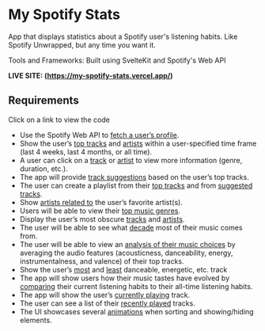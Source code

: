 # My Spotify Stats
App that displays statistics about a Spotify user's listening habits. Like Spotify Unwrapped, but any time you want it.

Tools and Frameworks: Built using SvelteKit and Spotify's Web API

**LIVE SITE: (https://my-spotify-stats.vercel.app/)**

## Requirements
Click on a link to view the code
- Use the Spotify Web API to [fetch a user’s profile](https://github.com/jldavis23/my-spotify-stats/blob/master/src/routes/stats/%2Bpage.svelte#L117).
- Show the user’s [top tracks](https://github.com/jldavis23/my-spotify-stats/blob/master/src/lib/components/TopTracks.svelte) and [artists](https://github.com/jldavis23/my-spotify-stats/blob/master/src/lib/components/TopArtists.svelte) within a user-specified time frame (last 4 weeks, last 4 months, or all time).
- A user can click on a [track](https://github.com/jldavis23/my-spotify-stats/blob/master/src/lib/components/SongModal.svelte) or [artist](https://github.com/jldavis23/my-spotify-stats/blob/master/src/lib/components/ArtistModal.svelte) to view more information (genre, duration, etc.).
- The app will provide [track suggestions](https://github.com/jldavis23/my-spotify-stats/blob/master/src/lib/components/TrackRecs.svelte) based on the user’s top tracks.
- The user can create a playlist from their [top tracks](https://github.com/jldavis23/my-spotify-stats/blob/master/src/lib/components/TopTracks.svelte#L50) and from [suggested tracks](https://github.com/jldavis23/my-spotify-stats/blob/master/src/lib/components/TrackRecs.svelte#LL52).
- Show [artists related to](https://github.com/jldavis23/my-spotify-stats/blob/master/src/lib/components/RelatedArtists.svelte) the user’s favorite artist(s).
- Users will be able to view their [top music genres](https://github.com/jldavis23/my-spotify-stats/blob/master/src/lib/components/Genres.svelte).
- Display the user’s most obscure [tracks](https://github.com/jldavis23/my-spotify-stats/blob/master/src/lib/components/ObscureTracks.svelte) and [artists](https://github.com/jldavis23/my-spotify-stats/blob/master/src/lib/components/ObscureArtists.svelte).
- The user will be able to see what [decade](https://github.com/jldavis23/my-spotify-stats/blob/master/src/lib/components/Decade.svelte) most of their music comes from.
- The user will be able to view an [analysis of their music choices](https://github.com/jldavis23/my-spotify-stats/blob/master/src/lib/components/AudioFeatures.svelte) by averaging the audio features (acousticness, danceability, energy, instrumentalness, and valence) of their top tracks.
- Show the user’s [most](https://github.com/jldavis23/my-spotify-stats/blob/master/src/lib/components/AudioFeatures.svelte#L54) and [least](https://github.com/jldavis23/my-spotify-stats/blob/master/src/lib/components/AudioFeatures.svelte#L77) danceable, energetic, etc. track
- The app will show users how their music tastes have evolved by [comparing](https://github.com/jldavis23/my-spotify-stats/blob/master/src/lib/components/AudioFeatures.svelte#L126) their current listening habits to their all-time listening habits.
- The app will show the user’s [currently playing](https://github.com/jldavis23/my-spotify-stats/blob/master/src/routes/stats/%2Bpage.svelte#L166) track.
- The user can see a list of their [recently played](https://github.com/jldavis23/my-spotify-stats/blob/master/src/lib/components/RecentlyPlayed.svelte) tracks.
- The UI showcases several [animations](https://github.com/jldavis23/my-spotify-stats/blob/master/src/routes/stats/%2Bpage.svelte#L315) when sorting and showing/hiding elements.